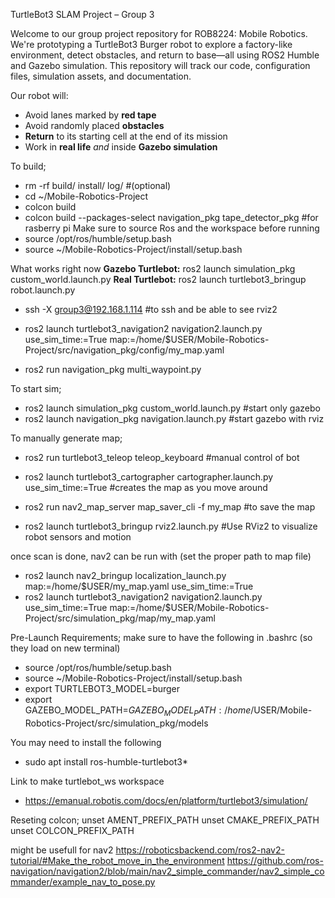 TurtleBot3 SLAM Project – Group 3

Welcome to our group project repository for ROB8224: Mobile Robotics. We're prototyping a TurtleBot3 Burger robot to explore a factory-like environment, detect obstacles, and return to base—all using ROS2 Humble and Gazebo simulation. This repository will track our code, configuration files, simulation assets, and documentation.

Our robot will:
- Avoid lanes marked by **red tape**
- Avoid randomly placed **obstacles**
- **Return** to its starting cell at the end of its mission
- Work in **real life** *and* inside **Gazebo simulation**


To build;
- rm -rf build/ install/ log/ #(optional)
- cd ~/Mobile-Robotics-Project
- colcon build
- colcon build --packages-select navigation_pkg tape_detector_pkg #for rasberry pi
Make sure to source Ros and the workspace before running
- source /opt/ros/humble/setup.bash
- source ~/Mobile-Robotics-Project/install/setup.bash

What works right now
**Gazebo Turtlebot:** ros2 launch simulation_pkg custom_world.launch.py
**Real Turtlebot:** ros2 launch turtlebot3_bringup robot.launch.py
- ssh -X group3@192.168.1.114 #to ssh and be able to see rviz2

- ros2 launch turtlebot3_navigation2 navigation2.launch.py use_sim_time:=True map:=/home/$USER/Mobile-Robotics-Project/src/navigation_pkg/config/my_map.yaml
- ros2 run navigation_pkg multi_waypoint.py

To start sim;
- ros2 launch simulation_pkg custom_world.launch.py #start only gazebo
- ros2 launch navigation_pkg navigation.launch.py #start gazebo with rviz

To manually generate map;
- ros2 run turtlebot3_teleop teleop_keyboard #manual control of bot
- ros2 launch turtlebot3_cartographer cartographer.launch.py use_sim_time:=True #creates the map as you move around
- ros2 run nav2_map_server map_saver_cli -f my_map #to save the map

- ros2 launch turtlebot3_bringup rviz2.launch.py #Use RViz2 to visualize robot sensors and motion

once scan is done, nav2 can be run with (set the proper path to map file)
- ros2 launch nav2_bringup localization_launch.py map:=/home/$USER/my_map.yaml use_sim_time:=True
- ros2 launch turtlebot3_navigation2 navigation2.launch.py use_sim_time:=True map:=/home/$USER/Mobile-Robotics-Project/src/simulation_pkg/map/my_map.yaml


Pre-Launch Requirements;
make sure to have the following in .bashrc (so they load on new terminal)
- source /opt/ros/humble/setup.bash
- source ~/Mobile-Robotics-Project/install/setup.bash
- export TURTLEBOT3_MODEL=burger
- export GAZEBO_MODEL_PATH=$GAZEBO_MODEL_PATH:/home/$USER/Mobile-Robotics-Project/src/simulation_pkg/models

You may need to install the following
- sudo apt install ros-humble-turtlebot3*

Link to make turtlebot_ws workspace
- https://emanual.robotis.com/docs/en/platform/turtlebot3/simulation/

Reseting colcon;
unset AMENT_PREFIX_PATH
unset CMAKE_PREFIX_PATH
unset COLCON_PREFIX_PATH

might be usefull for nav2
https://roboticsbackend.com/ros2-nav2-tutorial/#Make_the_robot_move_in_the_environment
https://github.com/ros-navigation/navigation2/blob/main/nav2_simple_commander/nav2_simple_commander/example_nav_to_pose.py


